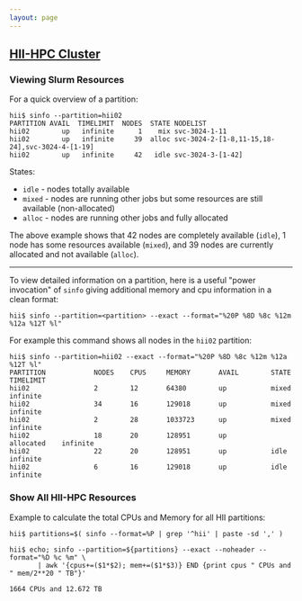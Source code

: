 ```yaml
---
layout: page
---
```


## [HII-HPC Cluster](../hii-hpc.html)

### Viewing Slurm Resources

For a quick overview of a partition:

```
hii$ sinfo --partition=hii02
PARTITION AVAIL  TIMELIMIT  NODES  STATE NODELIST
hii02        up   infinite      1    mix svc-3024-1-11
hii02        up   infinite     39  alloc svc-3024-2-[1-8,11-15,18-24],svc-3024-4-[1-19]
hii02        up   infinite     42   idle svc-3024-3-[1-42]
```

States:

- `idle` - nodes totally available
- `mixed` - nodes are running other jobs but some resources are still available (non-allocated)
- `alloc` - nodes are running other jobs and fully allocated

The above example shows that 42 nodes are completely available (`idle`), 1 node has some resources available
(`mixed`), and 39 nodes are currently allocated and not available (`alloc`).

---

To view detailed information on a partition, here is a useful "power invocation" of `sinfo` giving
additional memory and cpu information in a clean format:

```
hii$ sinfo --partition=<partition> --exact --format="%20P %8D %8c %12m %12a %12T %l"
```

For example this command shows all nodes in the `hii02` partition:

```
hii$ sinfo --partition=hii02 --exact --format="%20P %8D %8c %12m %12a %12T %l"
PARTITION            NODES    CPUS     MEMORY       AVAIL        STATE        TIMELIMIT
hii02                2        12       64380        up           mixed        infinite
hii02                34       16       129018       up           mixed        infinite
hii02                2        28       1033723      up           mixed        infinite
hii02                18       20       128951       up           allocated    infinite
hii02                22       20       128951       up           idle         infinite
hii02                6        16       129018       up           idle         infinite
```

### Show All HII-HPC Resources

Example to calculate the total CPUs and Memory for all HII partitions:

```
hii$ partitions=$( sinfo --format=%P | grep '^hii' | paste -sd ',' )

hii$ echo; sinfo --partition=${partitions} --exact --noheader --format="%D %c %m" \
       | awk '{cpus+=($1*$2); mem+=($1*$3)} END {print cpus " CPUs and " mem/2**20 " TB"}'

1664 CPUs and 12.672 TB
```
